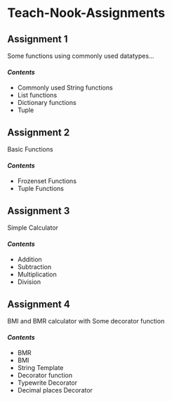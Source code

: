 # Teach-Nook-Assignments

## Assignment 1
Some functions using commonly used datatypes...
#### *Contents*
* Commonly used String functions
* List functions
* Dictionary functions
* Tuple
## Assignment 2
Basic Functions 
#### *Contents*
* Frozenset Functions
* Tuple Functions
## Assignment 3
Simple Calculator 
#### *Contents*
* Addition
* Subtraction
* Multiplication
* Division
## Assignment 4
BMI and BMR calculator with Some decorator function
#### *Contents*
* BMR
* BMI
* String Template
* Decorator function
* Typewrite Decorator
* Decimal places Decorator 


